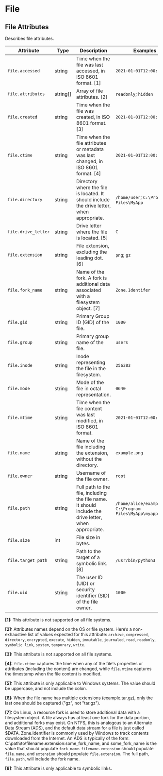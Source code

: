 <!--- Hugo front matter used to generate the website version of this page:
--->

<!-- NOTE: THIS FILE IS AUTOGENERATED. DO NOT EDIT BY HAND. -->
<!-- see templates/registry/markdown/attribute_namespace.md.j2 -->

# File

## File Attributes

Describes file attributes.

| Attribute           | Type     | Description                                                                                           | Examples                                                      | Stability                                                        |
| ------------------- | -------- | ----------------------------------------------------------------------------------------------------- | ------------------------------------------------------------- | ---------------------------------------------------------------- |
| `file.accessed`     | string   | Time when the file was last accessed, in ISO 8601 format. [1]                                         | `2021-01-01T12:00:00Z`                                        | ![Experimental](https://img.shields.io/badge/-experimental-blue) |
| `file.attributes`   | string[] | Array of file attributes. [2]                                                                         | `readonly`; `hidden`                                          | ![Experimental](https://img.shields.io/badge/-experimental-blue) |
| `file.created`      | string   | Time when the file was created, in ISO 8601 format. [3]                                               | `2021-01-01T12:00:00Z`                                        | ![Experimental](https://img.shields.io/badge/-experimental-blue) |
| `file.ctime`        | string   | Time when the file attributes or metadata was last changed, in ISO 8601 format. [4]                   | `2021-01-01T12:00:00Z`                                        | ![Experimental](https://img.shields.io/badge/-experimental-blue) |
| `file.directory`    | string   | Directory where the file is located. It should include the drive letter, when appropriate.            | `/home/user`; `C:\Program Files\MyApp`                        | ![Experimental](https://img.shields.io/badge/-experimental-blue) |
| `file.drive_letter` | string   | Drive letter where the file is located. [5]                                                           | `C`                                                           | ![Experimental](https://img.shields.io/badge/-experimental-blue) |
| `file.extension`    | string   | File extension, excluding the leading dot. [6]                                                        | `png`; `gz`                                                   | ![Experimental](https://img.shields.io/badge/-experimental-blue) |
| `file.fork_name`    | string   | Name of the fork. A fork is additional data associated with a filesystem object. [7]                  | `Zone.Identifer`                                              | ![Experimental](https://img.shields.io/badge/-experimental-blue) |
| `file.gid`          | string   | Primary Group ID (GID) of the file.                                                                   | `1000`                                                        | ![Experimental](https://img.shields.io/badge/-experimental-blue) |
| `file.group`        | string   | Primary group name of the file.                                                                       | `users`                                                       | ![Experimental](https://img.shields.io/badge/-experimental-blue) |
| `file.inode`        | string   | Inode representing the file in the filesystem.                                                        | `256383`                                                      | ![Experimental](https://img.shields.io/badge/-experimental-blue) |
| `file.mode`         | string   | Mode of the file in octal representation.                                                             | `0640`                                                        | ![Experimental](https://img.shields.io/badge/-experimental-blue) |
| `file.mtime`        | string   | Time when the file content was last modified, in ISO 8601 format.                                     | `2021-01-01T12:00:00Z`                                        | ![Experimental](https://img.shields.io/badge/-experimental-blue) |
| `file.name`         | string   | Name of the file including the extension, without the directory.                                      | `example.png`                                                 | ![Experimental](https://img.shields.io/badge/-experimental-blue) |
| `file.owner`        | string   | Username of the file owner.                                                                           | `root`                                                        | ![Experimental](https://img.shields.io/badge/-experimental-blue) |
| `file.path`         | string   | Full path to the file, including the file name. It should include the drive letter, when appropriate. | `/home/alice/example.png`; `C:\Program Files\MyApp\myapp.exe` | ![Experimental](https://img.shields.io/badge/-experimental-blue) |
| `file.size`         | int      | File size in bytes.                                                                                   |                                                               | ![Experimental](https://img.shields.io/badge/-experimental-blue) |
| `file.target_path`  | string   | Path to the target of a symbolic link. [8]                                                            | `/usr/bin/python3`                                            | ![Experimental](https://img.shields.io/badge/-experimental-blue) |
| `file.uid`          | string   | The user ID (UID) or security identifier (SID) of the file owner.                                     | `1000`                                                        | ![Experimental](https://img.shields.io/badge/-experimental-blue) |

**[1]:** This attribute is not supported on all file systems.

**[2]:** Attributes names depend on the OS or file system. Here’s a non-exhaustive list of values expected for this attribute: `archive`, `compressed`, `directory`, `encrypted`, `execute`, `hidden`, `immutable`, `journaled`, `read`, `readonly`, `symbolic link`, `system`, `temporary`, `write`.

**[3]:** This attribute is not supported on all file systems.

**[4]:** `file.ctime` captures the time when any of the file's properties or attributes (including the content) are changed, while `file.mtime` captures the timestamp when the file content is modified.

**[5]:** This attribute is only applicable to Windows systems. The value should be uppercase, and not include the colon.

**[6]:** When the file name has multiple extensions (example.tar.gz), only the last one should be captured ("gz", not "tar.gz").

**[7]:** On Linux, a resource fork is used to store additional data with a filesystem object. A file always has at least one fork for the data portion, and additional forks may exist.
On NTFS, this is analogous to an Alternate Data Stream (ADS), and the default data stream for a file is just called $DATA. Zone.Identifier is commonly used by Windows to track contents downloaded from the Internet. An ADS is typically of the form: C:\path\to\filename.extension:some_fork_name, and some_fork_name is the value that should populate `fork_name`. `filename.extension` should populate `file.name`, and `extension` should populate `file.extension`. The full path, `file.path`, will include the fork name.

**[8]:** This attribute is only applicable to symbolic links.
